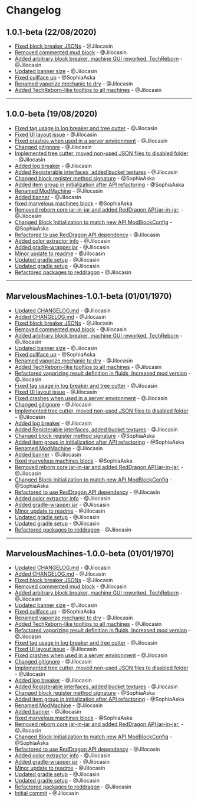 # Changelog

## 1.0.1-beta (22/08/2020)
- [Fixed block breaker JSONs](https://github.com/TeamRedDragon/RedDragon-Marvelous-Machines/commit/3d392395966d47fe343d502bead95c4b12fec9f0) - @Jilocasin
- [Removed commented mud block](https://github.com/TeamRedDragon/RedDragon-Marvelous-Machines/commit/3d2768c48ba20b88cceec1ce536b91f82ad48e1b) - @Jilocasin
- [Added arbitrary block breaker, machine GUI reworked, TechReborn](https://github.com/TeamRedDragon/RedDragon-Marvelous-Machines/commit/450f7cb5cf67bca5b1b94440525eafcc4a82cb8f) - @Jilocasin
- [Updated banner size](https://github.com/TeamRedDragon/RedDragon-Marvelous-Machines/commit/23ea7467d17c14ce1b43eefc23f2d768fc204d26) - @Jilocasin
- [Fixed cullface up](https://github.com/TeamRedDragon/RedDragon-Marvelous-Machines/commit/8e67926fea9795dffc9e12264413a82e9250f86d) - @SophiaAska
- [Renamed vaporize mechanic to dry](https://github.com/TeamRedDragon/RedDragon-Marvelous-Machines/commit/17cd29f1a8a03282b323f8dbd608efb8f5950522) - @Jilocasin
- [Added TechReborn-like tooltips to all machines](https://github.com/TeamRedDragon/RedDragon-Marvelous-Machines/commit/9da8468832ce7d7c72555484d86839fcebd764e6) - @Jilocasin

---

## 1.0.0-beta (19/08/2020)
- [Fixed tag usage in log breaker and tree cutter](https://github.com/TeamRedDragon/RedDragon-Marvelous-Machines/commit/d0c9d0ac5b5d9ed9d98fd7fd6568f8bfa438943f) - @Jilocasin
- [Fixed UI layout issue](https://github.com/TeamRedDragon/RedDragon-Marvelous-Machines/commit/e059570df3023b46479805f2a13b4267534aa45b) - @Jilocasin
- [Fixed crashes when used in a server environment](https://github.com/TeamRedDragon/RedDragon-Marvelous-Machines/commit/a2d9cc7aef0d1075ad79cecc59dd7a27fae062d5) - @Jilocasin
- [Changed gitignore](https://github.com/TeamRedDragon/RedDragon-Marvelous-Machines/commit/2fd37090f59b0aa6e64107f37ba98a6c54ee1f58) - @Jilocasin
- [Implemented tree cutter, moved non-used JSON files to disabled folder](https://github.com/TeamRedDragon/RedDragon-Marvelous-Machines/commit/02c446d4a9929494cd7755eb391c22987ae6ba52) - @Jilocasin
- [Added log breaker](https://github.com/TeamRedDragon/RedDragon-Marvelous-Machines/commit/2b0b6c8e04f00399aa790dce0087997a59b2c2e1) - @Jilocasin
- [Added Registerable interfaces, added bucket textures](https://github.com/TeamRedDragon/RedDragon-Marvelous-Machines/commit/4a89124e169a1526ddc88b041fc32c5a9f640e82) - @Jilocasin
- [Changed block register method signature](https://github.com/TeamRedDragon/RedDragon-Marvelous-Machines/commit/e04f651fc52db7fb9c7accbfd8f5fd52e5e681f2) - @SophiaAska
- [Added item group in initialization after API refactoring](https://github.com/TeamRedDragon/RedDragon-Marvelous-Machines/commit/d0e659bc36faca44fa6768991f3724506cf08121) - @SophiaAska
- [Renamed ModMachine](https://github.com/TeamRedDragon/RedDragon-Marvelous-Machines/commit/35b8fb124fc375ff0b392e46ab2df9e6b94044e3) - @Jilocasin
- [Added banner](https://github.com/TeamRedDragon/RedDragon-Marvelous-Machines/commit/7ab4719ce573aeb16326e6cad630cbd073125e67) - @Jilocasin
- [fixed marvelous machines block](https://github.com/TeamRedDragon/RedDragon-Marvelous-Machines/commit/3fa8d2f6a026accfb7815fc3accf8f9d29d5bb5f) - @SophiaAska
- [Removed reborn core jar-in-jar and added RedDragon API jar-in-jar,](https://github.com/TeamRedDragon/RedDragon-Marvelous-Machines/commit/5f46bcf0e008a18a5482c64a932ec605ac108df0) - @Jilocasin
- [Changed Block Initialization to match new API ModBlockConfig](https://github.com/TeamRedDragon/RedDragon-Marvelous-Machines/commit/a7aadba02e1637b45ec324aef09a7410291995b4) - @SophiaAska
- [Refactored to use RedDragon API dependency](https://github.com/TeamRedDragon/RedDragon-Marvelous-Machines/commit/8d424b5448f01df288e8970db7803ceb135ac0f5) - @Jilocasin
- [Added color extractor info](https://github.com/TeamRedDragon/RedDragon-Marvelous-Machines/commit/3436929fb242b512d518462db18cb630b561e307) - @Jilocasin
- [Added gradle-wrapper.jar](https://github.com/TeamRedDragon/RedDragon-Marvelous-Machines/commit/19a59830e739b526e68d7e4da9ca366addf99277) - @Jilocasin
- [Minor update to readme](https://github.com/TeamRedDragon/RedDragon-Marvelous-Machines/commit/5211fc40ff89eab6c6646c7e8ba25244aede69e4) - @Jilocasin
- [Updated gradle setup](https://github.com/TeamRedDragon/RedDragon-Marvelous-Machines/commit/df884440c36b99f8040938a4cc20ffa7ec544f62) - @Jilocasin
- [Updated gradle setup](https://github.com/TeamRedDragon/RedDragon-Marvelous-Machines/commit/f206494857c6c1c4573cf92492460cdb176a7d6a) - @Jilocasin
- [Refactored packages to reddragon](https://github.com/TeamRedDragon/RedDragon-Marvelous-Machines/commit/88279573056a2a13215c9653a138e0e46e26c2c8) - @Jilocasin

---

## MarvelousMachines-1.0.1-beta (01/01/1970)
- [Updated CHANGELOG.md](https://github.com/TeamRedDragon/RedDragon-Marvelous-Machines/commit/9bb4b65ab1c5513210b0ed72a4a010ac44b428be) - @Jilocasin
- [Added CHANGELOG.md](https://github.com/TeamRedDragon/RedDragon-Marvelous-Machines/commit/b6d3aef36022c8a59c5a7d8c3ca3802907fbb5db) - @Jilocasin
- [Fixed block breaker JSONs](https://github.com/TeamRedDragon/RedDragon-Marvelous-Machines/commit/3d392395966d47fe343d502bead95c4b12fec9f0) - @Jilocasin
- [Removed commented mud block](https://github.com/TeamRedDragon/RedDragon-Marvelous-Machines/commit/3d2768c48ba20b88cceec1ce536b91f82ad48e1b) - @Jilocasin
- [Added arbitrary block breaker, machine GUI reworked, TechReborn](https://github.com/TeamRedDragon/RedDragon-Marvelous-Machines/commit/450f7cb5cf67bca5b1b94440525eafcc4a82cb8f) - @Jilocasin
- [Updated banner size](https://github.com/TeamRedDragon/RedDragon-Marvelous-Machines/commit/23ea7467d17c14ce1b43eefc23f2d768fc204d26) - @Jilocasin
- [Fixed cullface up](https://github.com/TeamRedDragon/RedDragon-Marvelous-Machines/commit/8e67926fea9795dffc9e12264413a82e9250f86d) - @SophiaAska
- [Renamed vaporize mechanic to dry](https://github.com/TeamRedDragon/RedDragon-Marvelous-Machines/commit/17cd29f1a8a03282b323f8dbd608efb8f5950522) - @Jilocasin
- [Added TechReborn-like tooltips to all machines](https://github.com/TeamRedDragon/RedDragon-Marvelous-Machines/commit/9da8468832ce7d7c72555484d86839fcebd764e6) - @Jilocasin
- [Refactored vaporizing result definition in fluids, Increased mod version](https://github.com/TeamRedDragon/RedDragon-Marvelous-Machines/commit/96bdda51eaea3b98153e05d1f8a812337927138f) - @Jilocasin
- [Fixed tag usage in log breaker and tree cutter](https://github.com/TeamRedDragon/RedDragon-Marvelous-Machines/commit/d0c9d0ac5b5d9ed9d98fd7fd6568f8bfa438943f) - @Jilocasin
- [Fixed UI layout issue](https://github.com/TeamRedDragon/RedDragon-Marvelous-Machines/commit/e059570df3023b46479805f2a13b4267534aa45b) - @Jilocasin
- [Fixed crashes when used in a server environment](https://github.com/TeamRedDragon/RedDragon-Marvelous-Machines/commit/a2d9cc7aef0d1075ad79cecc59dd7a27fae062d5) - @Jilocasin
- [Changed gitignore](https://github.com/TeamRedDragon/RedDragon-Marvelous-Machines/commit/2fd37090f59b0aa6e64107f37ba98a6c54ee1f58) - @Jilocasin
- [Implemented tree cutter, moved non-used JSON files to disabled folder](https://github.com/TeamRedDragon/RedDragon-Marvelous-Machines/commit/02c446d4a9929494cd7755eb391c22987ae6ba52) - @Jilocasin
- [Added log breaker](https://github.com/TeamRedDragon/RedDragon-Marvelous-Machines/commit/2b0b6c8e04f00399aa790dce0087997a59b2c2e1) - @Jilocasin
- [Added Registerable interfaces, added bucket textures](https://github.com/TeamRedDragon/RedDragon-Marvelous-Machines/commit/4a89124e169a1526ddc88b041fc32c5a9f640e82) - @Jilocasin
- [Changed block register method signature](https://github.com/TeamRedDragon/RedDragon-Marvelous-Machines/commit/e04f651fc52db7fb9c7accbfd8f5fd52e5e681f2) - @SophiaAska
- [Added item group in initialization after API refactoring](https://github.com/TeamRedDragon/RedDragon-Marvelous-Machines/commit/d0e659bc36faca44fa6768991f3724506cf08121) - @SophiaAska
- [Renamed ModMachine](https://github.com/TeamRedDragon/RedDragon-Marvelous-Machines/commit/35b8fb124fc375ff0b392e46ab2df9e6b94044e3) - @Jilocasin
- [Added banner](https://github.com/TeamRedDragon/RedDragon-Marvelous-Machines/commit/7ab4719ce573aeb16326e6cad630cbd073125e67) - @Jilocasin
- [fixed marvelous machines block](https://github.com/TeamRedDragon/RedDragon-Marvelous-Machines/commit/3fa8d2f6a026accfb7815fc3accf8f9d29d5bb5f) - @SophiaAska
- [Removed reborn core jar-in-jar and added RedDragon API jar-in-jar,](https://github.com/TeamRedDragon/RedDragon-Marvelous-Machines/commit/5f46bcf0e008a18a5482c64a932ec605ac108df0) - @Jilocasin
- [Changed Block Initialization to match new API ModBlockConfig](https://github.com/TeamRedDragon/RedDragon-Marvelous-Machines/commit/a7aadba02e1637b45ec324aef09a7410291995b4) - @SophiaAska
- [Refactored to use RedDragon API dependency](https://github.com/TeamRedDragon/RedDragon-Marvelous-Machines/commit/8d424b5448f01df288e8970db7803ceb135ac0f5) - @Jilocasin
- [Added color extractor info](https://github.com/TeamRedDragon/RedDragon-Marvelous-Machines/commit/3436929fb242b512d518462db18cb630b561e307) - @Jilocasin
- [Added gradle-wrapper.jar](https://github.com/TeamRedDragon/RedDragon-Marvelous-Machines/commit/19a59830e739b526e68d7e4da9ca366addf99277) - @Jilocasin
- [Minor update to readme](https://github.com/TeamRedDragon/RedDragon-Marvelous-Machines/commit/5211fc40ff89eab6c6646c7e8ba25244aede69e4) - @Jilocasin
- [Updated gradle setup](https://github.com/TeamRedDragon/RedDragon-Marvelous-Machines/commit/df884440c36b99f8040938a4cc20ffa7ec544f62) - @Jilocasin
- [Updated gradle setup](https://github.com/TeamRedDragon/RedDragon-Marvelous-Machines/commit/f206494857c6c1c4573cf92492460cdb176a7d6a) - @Jilocasin
- [Refactored packages to reddragon](https://github.com/TeamRedDragon/RedDragon-Marvelous-Machines/commit/88279573056a2a13215c9653a138e0e46e26c2c8) - @Jilocasin

---

## MarvelousMachines-1.0.0-beta (01/01/1970)
- [Updated CHANGELOG.md](https://github.com/TeamRedDragon/RedDragon-Marvelous-Machines/commit/9bb4b65ab1c5513210b0ed72a4a010ac44b428be) - @Jilocasin
- [Added CHANGELOG.md](https://github.com/TeamRedDragon/RedDragon-Marvelous-Machines/commit/b6d3aef36022c8a59c5a7d8c3ca3802907fbb5db) - @Jilocasin
- [Fixed block breaker JSONs](https://github.com/TeamRedDragon/RedDragon-Marvelous-Machines/commit/3d392395966d47fe343d502bead95c4b12fec9f0) - @Jilocasin
- [Removed commented mud block](https://github.com/TeamRedDragon/RedDragon-Marvelous-Machines/commit/3d2768c48ba20b88cceec1ce536b91f82ad48e1b) - @Jilocasin
- [Added arbitrary block breaker, machine GUI reworked, TechReborn](https://github.com/TeamRedDragon/RedDragon-Marvelous-Machines/commit/450f7cb5cf67bca5b1b94440525eafcc4a82cb8f) - @Jilocasin
- [Updated banner size](https://github.com/TeamRedDragon/RedDragon-Marvelous-Machines/commit/23ea7467d17c14ce1b43eefc23f2d768fc204d26) - @Jilocasin
- [Fixed cullface up](https://github.com/TeamRedDragon/RedDragon-Marvelous-Machines/commit/8e67926fea9795dffc9e12264413a82e9250f86d) - @SophiaAska
- [Renamed vaporize mechanic to dry](https://github.com/TeamRedDragon/RedDragon-Marvelous-Machines/commit/17cd29f1a8a03282b323f8dbd608efb8f5950522) - @Jilocasin
- [Added TechReborn-like tooltips to all machines](https://github.com/TeamRedDragon/RedDragon-Marvelous-Machines/commit/9da8468832ce7d7c72555484d86839fcebd764e6) - @Jilocasin
- [Refactored vaporizing result definition in fluids, Increased mod version](https://github.com/TeamRedDragon/RedDragon-Marvelous-Machines/commit/96bdda51eaea3b98153e05d1f8a812337927138f) - @Jilocasin
- [Fixed tag usage in log breaker and tree cutter](https://github.com/TeamRedDragon/RedDragon-Marvelous-Machines/commit/d0c9d0ac5b5d9ed9d98fd7fd6568f8bfa438943f) - @Jilocasin
- [Fixed UI layout issue](https://github.com/TeamRedDragon/RedDragon-Marvelous-Machines/commit/e059570df3023b46479805f2a13b4267534aa45b) - @Jilocasin
- [Fixed crashes when used in a server environment](https://github.com/TeamRedDragon/RedDragon-Marvelous-Machines/commit/a2d9cc7aef0d1075ad79cecc59dd7a27fae062d5) - @Jilocasin
- [Changed gitignore](https://github.com/TeamRedDragon/RedDragon-Marvelous-Machines/commit/2fd37090f59b0aa6e64107f37ba98a6c54ee1f58) - @Jilocasin
- [Implemented tree cutter, moved non-used JSON files to disabled folder](https://github.com/TeamRedDragon/RedDragon-Marvelous-Machines/commit/02c446d4a9929494cd7755eb391c22987ae6ba52) - @Jilocasin
- [Added log breaker](https://github.com/TeamRedDragon/RedDragon-Marvelous-Machines/commit/2b0b6c8e04f00399aa790dce0087997a59b2c2e1) - @Jilocasin
- [Added Registerable interfaces, added bucket textures](https://github.com/TeamRedDragon/RedDragon-Marvelous-Machines/commit/4a89124e169a1526ddc88b041fc32c5a9f640e82) - @Jilocasin
- [Changed block register method signature](https://github.com/TeamRedDragon/RedDragon-Marvelous-Machines/commit/e04f651fc52db7fb9c7accbfd8f5fd52e5e681f2) - @SophiaAska
- [Added item group in initialization after API refactoring](https://github.com/TeamRedDragon/RedDragon-Marvelous-Machines/commit/d0e659bc36faca44fa6768991f3724506cf08121) - @SophiaAska
- [Renamed ModMachine](https://github.com/TeamRedDragon/RedDragon-Marvelous-Machines/commit/35b8fb124fc375ff0b392e46ab2df9e6b94044e3) - @Jilocasin
- [Added banner](https://github.com/TeamRedDragon/RedDragon-Marvelous-Machines/commit/7ab4719ce573aeb16326e6cad630cbd073125e67) - @Jilocasin
- [fixed marvelous machines block](https://github.com/TeamRedDragon/RedDragon-Marvelous-Machines/commit/3fa8d2f6a026accfb7815fc3accf8f9d29d5bb5f) - @SophiaAska
- [Removed reborn core jar-in-jar and added RedDragon API jar-in-jar,](https://github.com/TeamRedDragon/RedDragon-Marvelous-Machines/commit/5f46bcf0e008a18a5482c64a932ec605ac108df0) - @Jilocasin
- [Changed Block Initialization to match new API ModBlockConfig](https://github.com/TeamRedDragon/RedDragon-Marvelous-Machines/commit/a7aadba02e1637b45ec324aef09a7410291995b4) - @SophiaAska
- [Refactored to use RedDragon API dependency](https://github.com/TeamRedDragon/RedDragon-Marvelous-Machines/commit/8d424b5448f01df288e8970db7803ceb135ac0f5) - @Jilocasin
- [Added color extractor info](https://github.com/TeamRedDragon/RedDragon-Marvelous-Machines/commit/3436929fb242b512d518462db18cb630b561e307) - @Jilocasin
- [Added gradle-wrapper.jar](https://github.com/TeamRedDragon/RedDragon-Marvelous-Machines/commit/19a59830e739b526e68d7e4da9ca366addf99277) - @Jilocasin
- [Minor update to readme](https://github.com/TeamRedDragon/RedDragon-Marvelous-Machines/commit/5211fc40ff89eab6c6646c7e8ba25244aede69e4) - @Jilocasin
- [Updated gradle setup](https://github.com/TeamRedDragon/RedDragon-Marvelous-Machines/commit/df884440c36b99f8040938a4cc20ffa7ec544f62) - @Jilocasin
- [Updated gradle setup](https://github.com/TeamRedDragon/RedDragon-Marvelous-Machines/commit/f206494857c6c1c4573cf92492460cdb176a7d6a) - @Jilocasin
- [Refactored packages to reddragon](https://github.com/TeamRedDragon/RedDragon-Marvelous-Machines/commit/88279573056a2a13215c9653a138e0e46e26c2c8) - @Jilocasin
- [Initial commit](https://github.com/TeamRedDragon/RedDragon-Marvelous-Machines/commit/dc92121250758f56d552e17379eba7d822b89c64) - @Jilocasin
